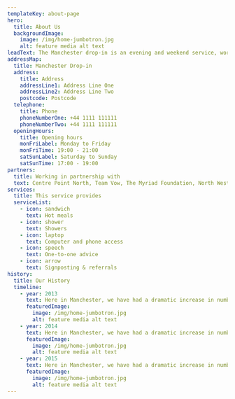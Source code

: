 ```yaml
---
templateKey: about-page
hero:
  title: About Us
  backgroundImage:
    image: /img/home-jumbotron.jpg
    alt: feature media alt text
leadText: The Manchester drop-in is an evening and weekend service, working in partnership with Centre Point, this service is supported by a grant from Manchester City Council.
addressMap:
  title: Manchester Drop-in
  address:
    title: Address
    addressLine1: Address Line One
    addressLine2: Address Line Two
    postcode: Postcode
  telephone:
    title: Phone
    phoneNumberOne: +44 1111 111111
    phoneNumberTwo: +44 1111 111111
  openingHours:
    title: Opening hours
    monFriLabel: Monday to Friday
    monFriTime: 19:00 - 21:00
    satSunLabel: Saturday to Sunday
    satSunTime: 17:00 - 19:00
partners:
  title: Working in partnership with
  text: Centre Point North, Team Vow, The Myriad Foundation, North West First Aid, Not Just Soup…and all of our amazing staff and volunteers.
services:
  title: This service provides
  serviceList:
    - icon: sandwich
      text: Hot meals
    - icon: shower
      text: Showers
    - icon: laptop
      text: Computer and phone access
    - icon: speech
      text: One-to-one advice
    - icon: arrow
      text: Signposting & referrals
history:
  title: Our History
  timeline:
    - year: 2013
      text: Here in Manchester, we have had a dramatic increase in numbers, the likes that have never been seen before and it is increasing every day.Here in Manchester, we have had a dramatic increase in numbers, the likes that have never been seen before and it is increasing every day.
      featuredImage:
        image: /img/home-jumbotron.jpg
        alt: feature media alt text
    - year: 2014
      text: Here in Manchester, we have had a dramatic increase in numbers, the likes that have never been seen before and it is increasing every day.Here in Manchester, we have had a dramatic increase in numbers, the likes that have never been seen before and it is increasing every day.
      featuredImage:
        image: /img/home-jumbotron.jpg
        alt: feature media alt text
    - year: 2015
      text: Here in Manchester, we have had a dramatic increase in numbers, the likes that have never been seen before and it is increasing every day.Here in Manchester, we have had a dramatic increase in numbers, the likes that have never been seen before and it is increasing every day.
      featuredImage:
        image: /img/home-jumbotron.jpg
        alt: feature media alt text
---
```

